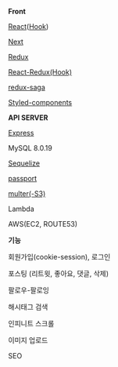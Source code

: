 **Front**

[React](https://ko.reactjs.org/)([Hook](https://ko.reactjs.org/docs/hooks-intro.html))

[Next](https://nextjs.org/)

[Redux](https://redux.js.org/)

[React-Redux(Hook)](https://react-redux.js.org/)

[redux-saga](https://github.com/redux-saga/redux-saga)

[Styled-components](https://styled-components.com/)

**API SERVER**

[Express](https://expressjs.com/ko/)

MySQL 8.0.19

[Sequelize](https://sequelize.org/)

[passport](http://www.passportjs.org/)

[multer(-S3)](https://github.com/expressjs/multer/blob/master/doc/README-ko.md)

Lambda

AWS(EC2, ROUTE53)

**기능**

회원가입(cookie-session), 로그인

포스팅 (리트윗, 좋아요, 댓글, 삭제)

팔로우-팔로잉

해시태그 검색

인피니트 스크롤

이미지 업로드

SEO
